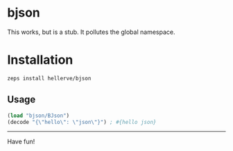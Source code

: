 # bjson

This works, but is a stub. It pollutes the global namespace.

# Installation

```
zeps install hellerve/bjson
```

## Usage

```clojure
(load "bjson/BJson")
(decode "{\"hello\": \"json\"}") ; #{hello json}
```

<hr/>

Have fun!
